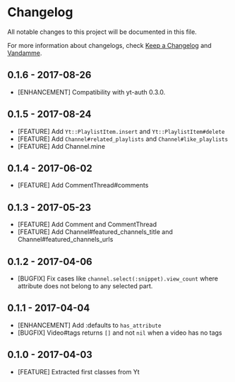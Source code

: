 # Changelog

All notable changes to this project will be documented in this file.

For more information about changelogs, check
[Keep a Changelog](http://keepachangelog.com) and
[Vandamme](http://tech-angels.github.io/vandamme).

## 0.1.6 - 2017-08-26

* [ENHANCEMENT] Compatibility with yt-auth 0.3.0.

## 0.1.5 - 2017-08-24

* [FEATURE] Add `Yt::PlaylistItem.insert` and `Yt::PlaylistItem#delete`
* [FEATURE] Add `Channel#related_playlists` and `Channel#like_playlists`
* [FEATURE] Add Channel.mine

## 0.1.4 - 2017-06-02

* [FEATURE] Add CommentThread#comments

## 0.1.3 - 2017-05-23

* [FEATURE] Add Comment and CommentThread
* [FEATURE] Add Channel#featured_channels_title and Channel#featured_channels_urls

## 0.1.2 - 2017-04-06

* [BUGFIX] Fix cases like `channel.select(:snippet).view_count` where attribute does not belong to any selected part.

## 0.1.1 - 2017-04-04

* [ENHANCEMENT] Add :defaults to `has_attribute`
* [BUGFIX] Video#tags returns `[]` and not `nil` when a video has no tags

## 0.1.0 - 2017-04-03

* [FEATURE] Extracted first classes from Yt
